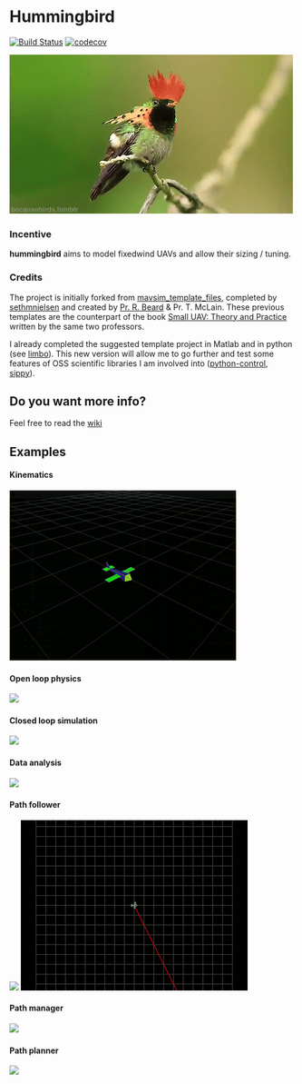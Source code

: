 # Hummingbird 
[![Build Status](https://travis-ci.org/don4get/hummingbird.svg?branch=master)](https://travis-ci.org/don4get/hummingbird)
[![codecov](https://codecov.io/gh/don4get/hummingbird/branch/master/graph/badge.svg)](https://codecov.io/gh/don4get/hummingbird)


![](docs/resources/hummingbird.gif)

### Incentive

**hummingbird** aims to model fixedwind UAVs and allow their sizing / tuning.

### Credits

The project is initially forked from [mavsim_template_files](https://github.com/sethmnielsen/mavsim_template_files), 
completed by [sethmnielsen](https://github.com/sethmnielsen) and 
created by [Pr. R. Beard](https://github.com/randybeard) & Pr. T. McLain.
These previous templates are the counterpart of the book 
[Small UAV: Theory and Practice](https://press.princeton.edu/titles/9632.html) 
written by the same two professors.

I already completed the suggested template project in Matlab and in python (see [limbo](https://github.com/don4get/limbo)).
This new version will allow me to go further and test some features of OSS scientific libraries I am involved into 
([python-control](https://github.com/python-control/python-control), [sippy](https://github.com/CPCLAB-UNIPI/SIPPY)).

## Do you want more info?
Feel free to read the [wiki](https://github.com/don4get/hummingbird/wiki)

## Examples 

#### Kinematics
![](examples/kinematics.gif)

#### Open loop physics
![](examples/physics.gif)

#### Closed loop simulation
![](examples/autopilot.gif)

#### Data analysis
![](examples/observer.gif)

#### Path follower
![](examples/path_follower_orbit.gif)
![](examples/path_follower_line.gif)

#### Path manager
![](examples/path_manager.gif)

#### Path planner
![](examples/path_planner.gif)
